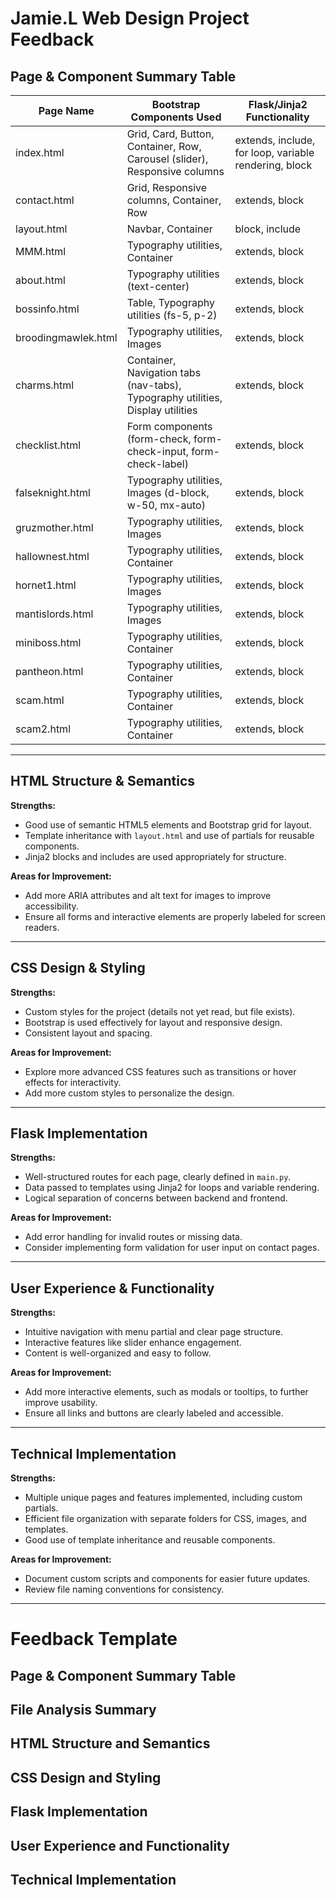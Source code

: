 # Jamie.L Web Design Project Feedback

## Page & Component Summary Table

| Page Name           | Bootstrap Components Used                                                      | Flask/Jinja2 Functionality                            |
| ------------------- | ------------------------------------------------------------------------------ | ----------------------------------------------------- |
| index.html          | Grid, Card, Button, Container, Row, Carousel (slider), Responsive columns      | extends, include, for loop, variable rendering, block |
| contact.html        | Grid, Responsive columns, Container, Row                                       | extends, block                                        |
| layout.html         | Navbar, Container                                                              | block, include                                        |
| MMM.html            | Typography utilities, Container                                                | extends, block                                        |
| about.html          | Typography utilities (text-center)                                             | extends, block                                        |
| bossinfo.html       | Table, Typography utilities (fs-5, p-2)                                        | extends, block                                        |
| broodingmawlek.html | Typography utilities, Images                                                   | extends, block                                        |
| charms.html         | Container, Navigation tabs (nav-tabs), Typography utilities, Display utilities | extends, block                                        |
| checklist.html      | Form components (form-check, form-check-input, form-check-label)               | extends, block                                        |
| falseknight.html    | Typography utilities, Images (d-block, w-50, mx-auto)                          | extends, block                                        |
| gruzmother.html     | Typography utilities, Images                                                   | extends, block                                        |
| hallownest.html     | Typography utilities, Container                                                | extends, block                                        |
| hornet1.html        | Typography utilities, Images                                                   | extends, block                                        |
| mantislords.html    | Typography utilities, Images                                                   | extends, block                                        |
| miniboss.html       | Typography utilities, Container                                                | extends, block                                        |
| pantheon.html       | Typography utilities, Container                                                | extends, block                                        |
| scam.html           | Typography utilities, Container                                                | extends, block                                        |
| scam2.html          | Typography utilities, Container                                                | extends, block                                        |

---

## HTML Structure & Semantics

**Strengths:**

- Good use of semantic HTML5 elements and Bootstrap grid for layout.
- Template inheritance with `layout.html` and use of partials for reusable components.
- Jinja2 blocks and includes are used appropriately for structure.

**Areas for Improvement:**

- Add more ARIA attributes and alt text for images to improve accessibility.
- Ensure all forms and interactive elements are properly labeled for screen readers.

---

## CSS Design & Styling

**Strengths:**

- Custom styles for the project (details not yet read, but file exists).
- Bootstrap is used effectively for layout and responsive design.
- Consistent layout and spacing.

**Areas for Improvement:**

- Explore more advanced CSS features such as transitions or hover effects for interactivity.
- Add more custom styles to personalize the design.

---

## Flask Implementation

**Strengths:**

- Well-structured routes for each page, clearly defined in `main.py`.
- Data passed to templates using Jinja2 for loops and variable rendering.
- Logical separation of concerns between backend and frontend.

**Areas for Improvement:**

- Add error handling for invalid routes or missing data.
- Consider implementing form validation for user input on contact pages.

---

## User Experience & Functionality

**Strengths:**

- Intuitive navigation with menu partial and clear page structure.
- Interactive features like slider enhance engagement.
- Content is well-organized and easy to follow.

**Areas for Improvement:**

- Add more interactive elements, such as modals or tooltips, to further improve usability.
- Ensure all links and buttons are clearly labeled and accessible.

---

## Technical Implementation

**Strengths:**

- Multiple unique pages and features implemented, including custom partials.
- Efficient file organization with separate folders for CSS, images, and templates.
- Good use of template inheritance and reusable components.

**Areas for Improvement:**

- Document custom scripts and components for easier future updates.
- Review file naming conventions for consistency.

---

# Feedback Template

## Page & Component Summary Table

## File Analysis Summary

## HTML Structure and Semantics

## CSS Design and Styling

## Flask Implementation

## User Experience and Functionality

## Technical Implementation

